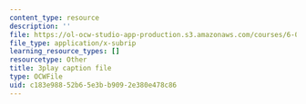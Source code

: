 ```yaml
---
content_type: resource
description: ''
file: https://ol-ocw-studio-app-production.s3.amazonaws.com/courses/6-0001-introduction-to-computer-science-and-programming-in-python-fall-2016/c183e98852b65e3bb9092e380e478c86_2__KumJsGXc.vtt
file_type: application/x-subrip
learning_resource_types: []
resourcetype: Other
title: 3play caption file
type: OCWFile
uid: c183e988-52b6-5e3b-b909-2e380e478c86
---
```

